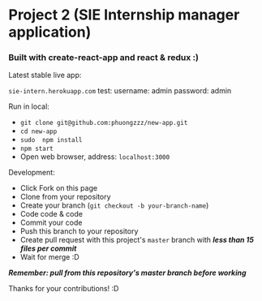 # Project 2 (SIE Internship manager application)
### Built with create-react-app and react & redux :)

Latest stable live app:


```sie-intern.herokuapp.com```
test:
  username: admin
  password: admin

Run in local:

 * ```git clone git@github.com:phuongzzz/new-app.git```
 * ```cd new-app```
 * ```sudo  npm install```
 * ```npm start```
 * Open web browser, address: ```localhost:3000```

Development:

* Click Fork on this page
* Clone from your repository
* Create your branch (```git checkout -b your-branch-name```)
* Code code & code
* Commit your code
* Push this branch to your repository
* Create pull request with this project's ```master``` branch with ***less than 15 files per commit***
* Wait for merge :D

***Remember: pull from this repository's master branch before working***

Thanks for your contributions! :D
